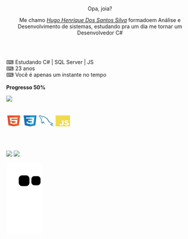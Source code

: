  <p align="center">Opa, joia? </p>
  <p align="center">Me chamo <a href="https://www.linkedin.com/in/hugo-santos-800411208/"><i>Hugo Henrique Dos Santos Silva</i></a> formadoem  Análise e Desenvolvimento de sistemas, estudando pra um dia me tornar um Desenvolvedor C# </p>
  <br/>
  <br/>
 
 ⌨ Estudando C# | SQL Server | JS <br/>
 ⌨ 23 anos <br/>
 ⌨ Você é apenas um instante no tempo <br/><br>
 <b>Progresso 50%</b>


  
<!--Status -->

<div align="https://github.com/Hugoosan69">
  <img height="200em" src="https://github-readme-stats.vercel.app/api?username=Hugoosan69&show_icons=true&theme=merko#gh-light-mode-only"/>
   </a>
 </div>

<!--imagens-->

 <br/>
 
  <div style="display: inline_block"><br>
  
  <img align="center" alt="Rd-HTML" height="30" width="40" src="https://raw.githubusercontent.com/devicons/devicon/master/icons/html5/html5-original.svg">
  <img align="center" alt="Rd-HTML" height="30" width="40" src="https://raw.githubusercontent.com/devicons/devicon/master/icons/css3/css3-original.svg">
  <img align="center" alt="Rd-HTML" height="30" width="40" src="https://raw.githubusercontent.com/devicons/devicon/master/icons/mysql/mysql-original.svg">
  <img align="center" alt="Rd-Js" height="30" width="40" src="https://raw.githubusercontent.com/devicons/devicon/master/icons/javascript/javascript-plain.svg">
</div>

<div> 
  <br>
  <br>
  <br>
 
  <a href="https://www.instagram.com/hugoosan69/" target="_blank"><img src="https://img.shields.io/badge/-Instagram-%23E4405F?style=for-the-badge&logo=instagram&logoColor=white" target="_blank"></a>
 <a href="https://www.linkedin.com/in/hugo-santos-800411208/" target="_blank"><img src="https://img.shields.io/badge/-LinkedIn-%230077B5?style=for-the-badge&logo=linkedin&logoColor=white" target="_blank"></a> 
  
![Snake animation](https://github.com/marcelokkkj/marcelokkkj/blob/output/github-contribution-grid-snake.svg) 
 
</div>

